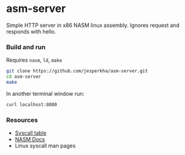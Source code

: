 # asm-server

Simple HTTP server in x86 NASM linux assembly. Ignores request and responds with hello.

### Build and run

Requires `nasm`, `ld`, `make`

```sh
git clone https://github.com/jesperkha/asm-server.git
cd asm-server
make
```

In another terminal window run:

```sh
curl localhost:8080
```

### Resources

- [Syscall table](https://filippo.io/linux-syscall-table/)
- [NASM Docs](https://leopard-adc.pepas.com/documentation/DeveloperTools/nasm/nasmdoc0.html)
- Linux syscall man pages
